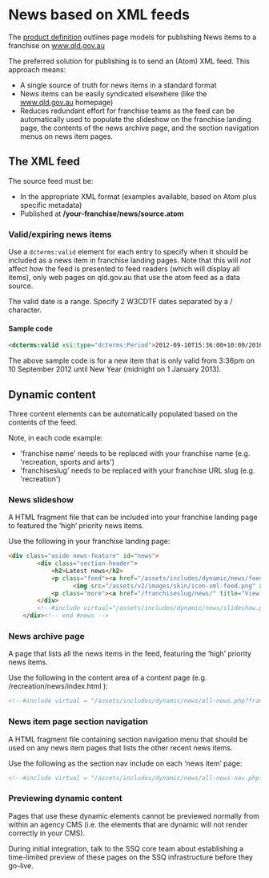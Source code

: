 # News based on XML feeds

The [product definition](https://govdex.gov.au/confluence/display/SSQSWE/Styles+and+standards) outlines page models for publishing News items to a franchise on www.qld.gov.au

The preferred solution for publishing is to send an (Atom) XML feed. This approach means:
- A single source of truth for news items in a standard format
- News items can be easily syndicated elsewhere (like the www.qld.gov.au homepage)
- Reduces redundant effort for franchise teams as the feed can be automatically used to populate the slideshow on the franchise landing page, the contents of the news archive page, and the section navigation menus on news item pages.

## The XML feed
The source feed must be:
- In the appropriate XML format (examples available, based on Atom plus specific metadata)
- Published at **/your-franchise/news/source.atom**

### Valid/expiring news items
Use a `dcterms:valid` element for each entry to specify when it should be included as a news item in franchise landing pages. Note that this will *not* affect how the feed is presented to feed readers (which will display all items), only web pages on qld.gov.au that use the atom feed as a data source.

The valid date is a range. Specify 2 W3CDTF dates separated by a / character.
#### Sample code
```html
<dcterms:valid xsi:type="dcterms:Period">2012-09-10T15:36:00+10:00/2016-01-01T00:00:00+10:00</dcterms:valid>
```
The above sample code is for a new item that is only valid from 3:36pm on 10 September 2012 until New Year (midnight on 1 January 2013).

## Dynamic content
Three content elements can be automatically populated based on the contents of the feed.

Note, in each code example:
- 'franchise name' needs to be replaced with your franchise name (e.g. 'recreation, sports and arts')
- 'franchiseslug' needs to be replaced with your franchise URL slug (e.g. 'recreation')

### News slideshow
A HTML fragment file that can be included into your franchise landing page to featured the ‘high’ priority news items.

Use the following in your franchise landing page:
```html
<div class="aside news-feature" id="news">
        <div class="section-header">
            <h2>Latest news</h2>
            <p class="feed"><a href="/assets/includes/dynamic/news/feed.php?franchise=franchiseslug">
                  <img src="/assets/v2/images/skin/icon-xml-feed.png" alt="Subscribe to the franchise name news feed" /></a></p>
            <p class="more"><a href="/franchiseslug/news/" title="View all franchise name news">View all</a></p>
        </div>
        <!--#include virtual="/assets/includes/dynamic/news/slideshow.php?franchise=franchiseslug"-->
    </div><!-- end #news -->
```

### News archive page
A page that lists all the news items in the feed, featuring the ‘high’ priority news items.

Use the following in the content area of a content page (e.g. /recreation/news/index.html ):
```html
<!--#include virtual = "/assets/includes/dynamic/news/all-news.php?franchise=franchiseslug"-->
```

### News item page section navigation
A HTML fragment file containing section navigation menu that should be used on any news item pages that lists the other recent news items.

Use the following as the section nav include on each ‘news item’ page:
```html
<!--#include virtual = "/assets/includes/dynamic/news/all-news-nav.php?franchise=franchiseslug"-->
```

### Previewing dynamic content
Pages that use these dynamic elements cannot be previewed normally from within an agency CMS (i.e. the elements that are dynamic will not render correctly in your CMS).

During initial integration, talk to the SSQ core team about establishing a time-limited preview of these pages on the SSQ infrastructure before they go-live.
